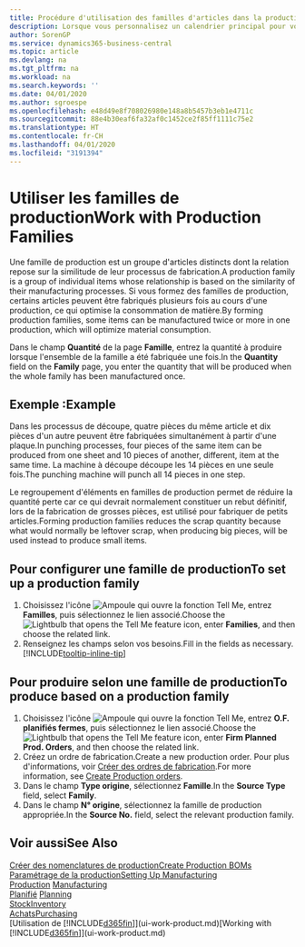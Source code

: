 ```yaml
---
title: Procédure d'utilisation des familles d'articles dans la production | Microsoft Docs
description: Lorsque vous personnalisez un calendrier principal pour votre société ou pour l'un de ses partenaires commerciaux, votre tâche consiste essentiellement à modifier le statut des jours ouvrés et chômés.
author: SorenGP
ms.service: dynamics365-business-central
ms.topic: article
ms.devlang: na
ms.tgt_pltfrm: na
ms.workload: na
ms.search.keywords: ''
ms.date: 04/01/2020
ms.author: sgroespe
ms.openlocfilehash: e48d49e8f708026980e148a8b5457b3eb1e4711c
ms.sourcegitcommit: 88e4b30eaf6fa32af0c1452ce2f85ff1111c75e2
ms.translationtype: HT
ms.contentlocale: fr-CH
ms.lasthandoff: 04/01/2020
ms.locfileid: "3191394"
---
```

# <a name="work-with-production-families"></a><span data-ttu-id="2cb95-103">Utiliser les familles de production</span><span class="sxs-lookup"><span data-stu-id="2cb95-103">Work with Production Families</span></span>
<span data-ttu-id="2cb95-104">Une famille de production est un groupe d'articles distincts dont la relation repose sur la similitude de leur processus de fabrication.</span><span class="sxs-lookup"><span data-stu-id="2cb95-104">A production family is a group of individual items whose relationship is based on the similarity of their manufacturing processes.</span></span> <span data-ttu-id="2cb95-105">Si vous formez des familles de production, certains articles peuvent être fabriqués plusieurs fois au cours d'une production, ce qui optimise la consommation de matière.</span><span class="sxs-lookup"><span data-stu-id="2cb95-105">By forming production families, some items can be manufactured twice or more in one production, which will optimize material consumption.</span></span>

<span data-ttu-id="2cb95-106">Dans le champ **Quantité** de la page **Famille**, entrez la quantité à produire lorsque l'ensemble de la famille a été fabriquée une fois.</span><span class="sxs-lookup"><span data-stu-id="2cb95-106">In the **Quantity** field on the **Family** page, you enter the quantity that will be produced when the whole family has been manufactured once.</span></span>

## <a name="example"></a><span data-ttu-id="2cb95-107">Exemple :</span><span class="sxs-lookup"><span data-stu-id="2cb95-107">Example</span></span>
<span data-ttu-id="2cb95-108">Dans les processus de découpe, quatre pièces du même article et dix pièces d'un autre peuvent être fabriquées simultanément à partir d'une plaque.</span><span class="sxs-lookup"><span data-stu-id="2cb95-108">In punching processes, four pieces of the same item can be produced from one sheet and 10 pieces of another, different, item at the same time.</span></span> <span data-ttu-id="2cb95-109">La machine à découpe découpe les 14 pièces en une seule fois.</span><span class="sxs-lookup"><span data-stu-id="2cb95-109">The punching machine will punch all 14 pieces in one step.</span></span>

<span data-ttu-id="2cb95-110">Le regroupement d'éléments en familles de production permet de réduire la quantité perte car ce qui devrait normalement constituer un rebut définitif, lors de la fabrication de grosses pièces, est utilisé pour fabriquer de petits articles.</span><span class="sxs-lookup"><span data-stu-id="2cb95-110">Forming production families reduces the scrap quantity because what would normally be leftover scrap, when producing big pieces, will be used instead to produce small items.</span></span>

## <a name="to-set-up-a-production-family"></a><span data-ttu-id="2cb95-111">Pour configurer une famille de production</span><span class="sxs-lookup"><span data-stu-id="2cb95-111">To set up a production family</span></span>
1. <span data-ttu-id="2cb95-112">Choisissez l'icône ![Ampoule qui ouvre la fonction Tell Me](media/ui-search/search_small.png "Dites-moi ce que vous voulez faire"), entrez **Familles**, puis sélectionnez le lien associé.</span><span class="sxs-lookup"><span data-stu-id="2cb95-112">Choose the ![Lightbulb that opens the Tell Me feature](media/ui-search/search_small.png "Tell me what you want to do") icon, enter **Families**, and then choose the related link.</span></span>
2. <span data-ttu-id="2cb95-113">Renseignez les champs selon vos besoins.</span><span class="sxs-lookup"><span data-stu-id="2cb95-113">Fill in the fields as necessary.</span></span> [!INCLUDE[tooltip-inline-tip](includes/tooltip-inline-tip_md.md)]

## <a name="to-produce-based-on-a-production-family"></a><span data-ttu-id="2cb95-114">Pour produire selon une famille de production</span><span class="sxs-lookup"><span data-stu-id="2cb95-114">To produce based on a production family</span></span>
1. <span data-ttu-id="2cb95-115">Choisissez l'icône ![Ampoule qui ouvre la fonction Tell Me](media/ui-search/search_small.png "Dites-moi ce que vous voulez faire"), entrez **O.F. planifiés fermes**, puis sélectionnez le lien associé.</span><span class="sxs-lookup"><span data-stu-id="2cb95-115">Choose the ![Lightbulb that opens the Tell Me feature](media/ui-search/search_small.png "Tell me what you want to do") icon, enter **Firm Planned Prod. Orders**, and then choose the related link.</span></span>
2. <span data-ttu-id="2cb95-116">Créez un ordre de fabrication.</span><span class="sxs-lookup"><span data-stu-id="2cb95-116">Create a new production order.</span></span> <span data-ttu-id="2cb95-117">Pour plus d'informations, voir [Créer des ordres de fabrication](production-how-to-create-production-orders.md).</span><span class="sxs-lookup"><span data-stu-id="2cb95-117">For more information, see [Create Production orders](production-how-to-create-production-orders.md).</span></span>
3. <span data-ttu-id="2cb95-118">Dans le champ **Type origine**, sélectionnez **Famille**.</span><span class="sxs-lookup"><span data-stu-id="2cb95-118">In the **Source Type** field, select **Family**.</span></span>  
4. <span data-ttu-id="2cb95-119">Dans le champ **N° origine**, sélectionnez la famille de production appropriée.</span><span class="sxs-lookup"><span data-stu-id="2cb95-119">In the **Source No.** field, select the relevant production family.</span></span>

## <a name="see-also"></a><span data-ttu-id="2cb95-120">Voir aussi</span><span class="sxs-lookup"><span data-stu-id="2cb95-120">See Also</span></span>
[<span data-ttu-id="2cb95-121">Créer des nomenclatures de production</span><span class="sxs-lookup"><span data-stu-id="2cb95-121">Create Production BOMs</span></span>](production-how-to-create-production-boms.md)  
[<span data-ttu-id="2cb95-122">Paramétrage de la production</span><span class="sxs-lookup"><span data-stu-id="2cb95-122">Setting Up Manufacturing</span></span>](production-configure-production-processes.md)  
<span data-ttu-id="2cb95-123">[Production](production-manage-manufacturing.md)  </span><span class="sxs-lookup"><span data-stu-id="2cb95-123">[Manufacturing](production-manage-manufacturing.md)  </span></span>  
<span data-ttu-id="2cb95-124">[Planifié](production-planning.md) </span><span class="sxs-lookup"><span data-stu-id="2cb95-124">[Planning](production-planning.md) </span></span>  
[<span data-ttu-id="2cb95-125">Stock</span><span class="sxs-lookup"><span data-stu-id="2cb95-125">Inventory</span></span>](inventory-manage-inventory.md)  
[<span data-ttu-id="2cb95-126">Achats</span><span class="sxs-lookup"><span data-stu-id="2cb95-126">Purchasing</span></span>](purchasing-manage-purchasing.md)  
<span data-ttu-id="2cb95-127">[Utilisation de [!INCLUDE[d365fin](includes/d365fin_md.md)]](ui-work-product.md)</span><span class="sxs-lookup"><span data-stu-id="2cb95-127">[Working with [!INCLUDE[d365fin](includes/d365fin_md.md)]](ui-work-product.md)</span></span>
